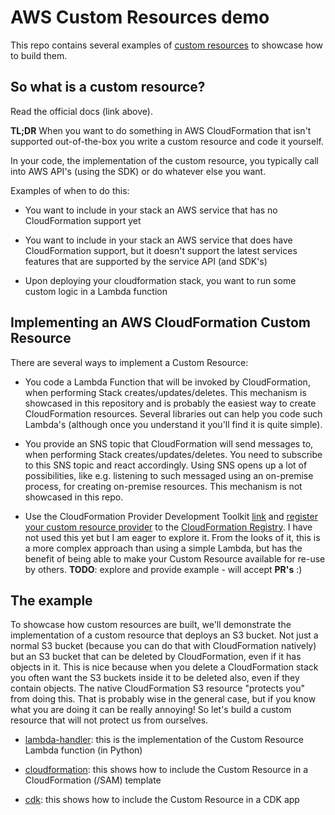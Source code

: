 # AWS Custom Resources demo

This repo contains several examples of [custom resources](https://docs.aws.amazon.com/AWSCloudFormation/latest/UserGuide/template-custom-resources.html) to showcase how to build them.

## So what is a custom resource?

Read the official docs (link above).

__TL;DR__ When you want to do something in AWS CloudFormation that isn't supported out-of-the-box you write a custom resource and code it yourself.

In your code, the implementation of the custom resource, you typically call into AWS API's (using the SDK) or do whatever else you want.

Examples of when to do this:

- You want to include in your stack an AWS service that has no CloudFormation support yet

- You want to include in your stack an AWS service that does have CloudFormation support, but it doesn't support the latest services features that are supported by the service API (and SDK's)

- Upon deploying your cloudformation stack, you want to run some custom logic in a Lambda function

## Implementing an AWS CloudFormation Custom Resource

There are several ways to implement a Custom Resource:

- You code a Lambda Function that will be invoked by CloudFormation, when performing Stack creates/updates/deletes. This mechanism is showcased in this repository and is probably the easiest way to create CloudFormation resources. Several libraries out can help you code such Lambda's (although once you understand it you'll find it is quite simple).

- You provide an SNS topic that CloudFormation will send messages to, when performing Stack creates/updates/deletes. You need to subscribe to this SNS topic and react accordingly. Using SNS opens up a lot of possibilities, like e.g. listening to such messaged using an on-premise process, for creating on-premise resources. This mechanism is not showcased in this repo.

- Use the CloudFormation Provider Development Toolkit [link](https://github.com/aws-cloudformation/cloudformation-cli) and [register your custom resource provider](https://docs.aws.amazon.com/cloudformation-cli/latest/userguide/resource-type-register.html) to the [CloudFormation Registry](https://docs.aws.amazon.com/AWSCloudFormation/latest/UserGuide/registry.html). I have not used this yet but I am eager to explore it. From the looks of it, this is a more complex approach than using a simple Lambda, but has the benefit of being able to make your Custom Resource available for re-use by others. __TODO__: explore and provide example - will accept __PR's__ :)

## The example

To showcase how custom resources are built, we'll demonstrate the implementation of a custom resource that deploys an S3 bucket. Not just a normal S3 bucket (because you can do that with CloudFormation natively) but an S3 bucket that can be deleted by CloudFormation, even if it has objects in it. This is nice because when you delete a CloudFormation stack you often want the S3 buckets inside it to be deleted also, even if they contain objects. The native CloudFormation S3 resource "protects you" from doing this. That is probably wise in the general case, but if you know what you are doing it can be really annoying! So let's build a custom resource that will not protect us from ourselves.

- [lambda-handler](./lambda-handler): this is the implementation of the Custom Resource Lambda function (in Python)

- [cloudformation](./cloudformation): this shows how to include the Custom Resource in a CloudFormation (/SAM) template

- [cdk](./cdk): this shows how to include the Custom Resource in a CDK app
